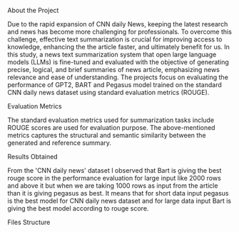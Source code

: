 About the Project

Due to the rapid expansion of CNN daily News, keeping the latest research and news has become more challenging for professionals. To overcome this challenge, effective text summarization is crucial for improving access to knowledge, enhancing the the article faster, and ultimately benefit for us. In this study, a news text summarization system that open large language models (LLMs) is fine-tuned and evaluated with the objective of generating precise, logical, and brief summaries of news article, emphasizing news relevance and ease of understanding. The projects focus on evaluating the performance of GPT2, BART and Pegasus model trained on the standard CNN daily news dataset using standard evaluation metrics (ROUGE).

Evaluation Metrics

The standard evaluation metrics used for summarization tasks include ROUGE scores are used for evaluation purpose. The above-mentioned metrics captures the structural and semantic similarity between the generated and reference summary. 

Results Obtained

From the 'CNN daily news' dataset I observed that Bart is giving the best rouge score in the performance evaluation for large input like 2000 rows and above it but when we are taking 1000 rows as input from the article than it is giving pegasus as best.
It means that for short data input pegasus is the best model for CNN daily news dataset and for large data input Bart is giving the best model according to rouge score.

Files Structure



